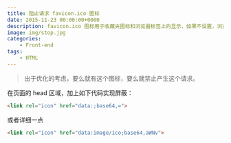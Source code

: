 ```yaml
---
title: 阻止请求 favicon.ico 图标
date: 2015-11-23 00:00:00+0000
description: favicon.ico 图标用于收藏夹图标和浏览器标签上的显示，如果不设置，浏览器会请求网站根目录的这个图标，如果网站根目录也没有这图标会产生 404。
image: img/stop.jpg
categories:
    - Front-end
tags: 
    - HTML
---
```


> 出于优化的考虑，要么就有这个图标，要么就禁止产生这个请求。

在页面的 head 区域，加上如下代码实现屏蔽：
```html
<link rel="icon" href="data:;base64,=">
```

或者详细一点
```html
<link rel="icon" href="data:image/ico;base64,aWNv">
```

